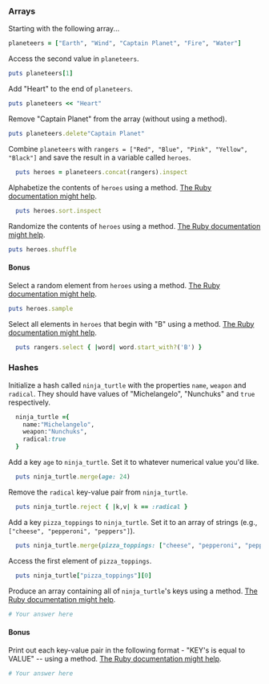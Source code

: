 ### Arrays

Starting with the following array...

```rb
planeteers = ["Earth", "Wind", "Captain Planet", "Fire", "Water"]
```

Access the second value in `planeteers`.
```rb
puts planeteers[1]
```

Add "Heart" to the end of `planeteers`.

```rb
puts planeteers << "Heart"
```

Remove "Captain Planet" from the array (without using a method).

```rb
puts planeteers.delete"Captain Planet"
```

Combine `planeteers` with `rangers = ["Red", "Blue", "Pink", "Yellow", "Black"]` and save the result in a variable called `heroes`.

```rb
  puts heroes = planeteers.concat(rangers).inspect
  ```

Alphabetize the contents of `heroes` using a method. [The Ruby documentation might help](http://ruby-doc.org/core-2.2.0/Array.html).

```rb
  puts heroes.sort.inspect
```

Randomize the contents of `heroes` using a method. [The Ruby documentation might help](http://ruby-doc.org/core-2.2.0/Array.html).

```rb
puts heroes.shuffle
```

#### Bonus

Select a random element from `heroes` using a method. [The Ruby documentation might help](http://ruby-doc.org/core-2.2.0/Array.html).

```rb
puts heroes.sample
```

Select all elements in `heroes` that begin with "B" using a method. [The Ruby documentation might help](http://ruby-doc.org/core-2.2.0/Array.html).

```rb
  puts rangers.select { |word| word.start_with?('B') }
  ```

### Hashes

Initialize a hash called `ninja_turtle` with the properties `name`, `weapon` and `radical`. They should have values of "Michelangelo", "Nunchuks" and `true` respectively.

```rb
  ninja_turtle ={
    name:"Michelangelo",
    weapon:"Nunchuks",
    radical:true
  }
```

Add a key `age` to `ninja_turtle`. Set it to whatever numerical value you'd like.

```rb
  puts ninja_turtle.merge(age: 24)
  ```

Remove the `radical` key-value pair from `ninja_turtle`.

```rb
  puts ninja_turtle.reject { |k,v| k == :radical }
```

Add a key `pizza_toppings` to `ninja_turtle`. Set it to an array of strings (e.g., `["cheese", "pepperoni", "peppers"]`).

```rb
  puts ninja_turtle.merge(pizza_toppings: ["cheese", "pepperoni", "peppers"])
```

Access the first element of `pizza_toppings`.

```rb
  puts ninja_turtle["pizza_toppings"][0]
```

Produce an array containing all of `ninja_turtle`'s keys using a method. [The Ruby documentation might help](http://ruby-doc.org/core-1.9.3/Hash.html).

```rb
# Your answer here
```

#### Bonus

Print out each key-value pair in the following format - "KEY's is equal to VALUE" -- using a method. [The Ruby documentation might help](http://ruby-doc.org/core-1.9.3/Hash.html).

```rb
# Your answer here
```

